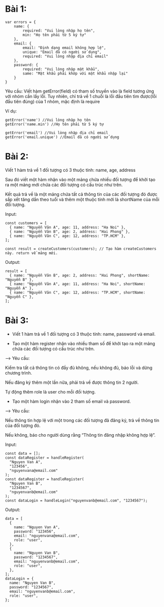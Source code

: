 # Bài 1:

```
var errors = {
    name: {
        required: "Vui lòng nhập họ tên",
        min: "Họ tên phải từ 5 ký tự"
    },
    email: {
        email: "Định dạng email không hợp lệ",
        unique: "Email đã có người sử dụng",
        required: "Vui lòng nhập địa chỉ email"
    },
    password: {
        required: "Vui lòng nhập mật khẩu",
        same: "Mật khẩu phải khớp với mật khẩu nhập lại"
    }
}
```

Yêu cầu: Viết hàm getError(field) có tham số truyền vào là field tương ứng với nhóm cần lấy lỗi. Tuy nhiên, chỉ trả về 1 chuỗi là lỗi đầu tiên tìm được(lỗi đầu tiên đúng) của 1 nhóm, mặc định là require

Ví dụ:

```
getError('name') //Vui lòng nhập họ tên
getError('name.min') //Họ tên phải từ 5 ký tự

getError('email') //Vui lòng nhập địa chỉ email
getError('email.unique') //Email đã có người sử dụng
```

# Bài 2:

Viết 1 hàm trả về 1 đối tượng có 3 thuộc tính: name, age, address

Sau đó viết một hàm nhận vào một mảng chứa nhiều đối tượng để khởi tạo ra một mảng mới chứa các đối tượng có cấu trúc như trên.

Kết quả trả về là một mảng chứa tất cả thông tin của các đối tượng đó được sắp xết tăng dần theo tuổi và thêm một thuộc tính mới là shortName của mỗi đối tượng.

Input:

```
const customers = [
  { name: "Nguyễn Văn A", age: 11, address: "Ha Noi" },
  { name: "Nguyễn Văn B", age: 2, address: "Hai Phong" },
  { name: "Nguyễn Văn C", age: 12, address: "TP.HCM" },
];

const result = createCustomers(customers); // Tạo hàm createCustomers này. return về mảng mới.
```

Output:

```
result = [
  { name: "Nguyễn Văn B", age: 2, address: "Hai Phong", shortName: "Nguyễn B" },
  { name: "Nguyễn Văn A", age: 11, address: "Ha Noi", shortName: "Nguyễn A" },
  { name: "Nguyễn Văn C", age: 12, address: "TP.HCM", shortName: "Nguyễn C" },
];
```

# Bài 3:

- Viết 1 hàm trả về 1 đối tượng có 3 thuộc tính: name, password và email.

- Tạo một hàm register nhận vào nhiều tham số để khởi tạo ra một mảng chứa các đối tượng có cấu trúc như trên.

--> Yêu cầu:

Kiểm tra tất cả thông tin có đầy đủ không, nếu không đủ, báo lỗi và dừng chương trình.

Nếu đăng ký thêm một lần nữa, phải trả về được thông tin 2 người.

Tự động thêm role là user cho mỗi đối tượng.

- Tạo một hàm login nhận vào 2 tham số email và password.

--> Yêu cầu:

Nếu thông tin hợp lệ với một trong các đối tượng đã đăng ký, trả về thông tin của đối tượng đó.

Nếu không, báo cho người dùng rằng “Thông tin đăng nhập không hợp lệ”.

Input:

```
const data = [];
const dataRegister = handleRegister(
  "Nguyen Van A",
  "123456",
  "nguyenvana@email.com"
);
const dataRegister = handleRegister(
  "Nguyen Van B",
  "1234567",
  "nguyenvanb@email.com"
);
const dataLogin = handleLogin("nguyenvanb@email.com", "1234567");
```

Output:

```
data = [
  {
    name: "Nguyen Van A",
    password: "123456",
    email: "nguyenvana@email.com",
    role: "user",
  },
  {
    name: "Nguyen Van B",
    password: "1234567",
    email: "nguyenvanb@email.com",
    role: "user",
  },
];
dataLogin = {
  name: "Nguyen Van B",
  password: "1234567",
  email: "nguyenvanb@email.com",
  role: "user",
};
```
